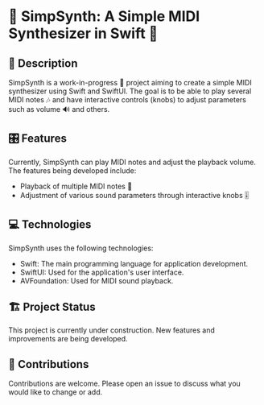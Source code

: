 # 🎹 SimpSynth: A Simple MIDI Synthesizer in Swift 🎵

## 📝 Description

SimpSynth is a work-in-progress 🚧 project aiming to create a simple MIDI synthesizer using Swift and SwiftUI. The goal is to be able to play several MIDI notes 🎶 and have interactive controls (knobs) to adjust parameters such as volume 🔊 and others.

## 🎛️ Features

Currently, SimpSynth can play MIDI notes and adjust the playback volume. The features being developed include:

- Playback of multiple MIDI notes 🎼
- Adjustment of various sound parameters through interactive knobs 🎚️

## 💻 Technologies

SimpSynth uses the following technologies:

- Swift: The main programming language for application development.
- SwiftUI: Used for the application's user interface.
- AVFoundation: Used for MIDI sound playback.

## 🏗️ Project Status

This project is currently under construction. New features and improvements are being developed.

## 🤝 Contributions

Contributions are welcome. Please open an issue to discuss what you would like to change or add.

